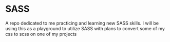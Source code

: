 # SASS

A repo dedicated to me practicing and learning new SASS skills.  I will be using this as a playground to utilize SASS with plans to convert some of my css to scss on one of my projects
